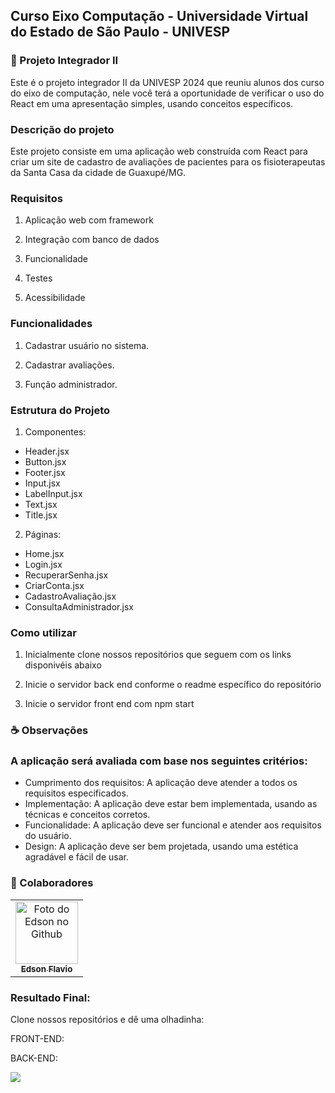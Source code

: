## Curso Eixo Computação - Universidade Virtual do Estado de São Paulo - UNIVESP

### 🚀 Projeto Integrador II

Este é o projeto integrador II da UNIVESP 2024 que reuniu alunos dos curso do eixo de computação, nele você terá a oportunidade de verificar o uso do React em uma apresentação simples, usando conceitos específicos.

### Descrição do projeto

Este projeto consiste em uma aplicação web construída com React para criar um site de cadastro de avaliações de pacientes para os fisioterapeutas da Santa Casa da cidade de Guaxupé/MG.

### Requisitos

1. Aplicação web com framework

2. Integração com banco de dados

3. Funcionalidade

4. Testes

5. Acessibilidade

### Funcionalidades

1. Cadastrar usuário no sistema.

2. Cadastrar avaliações.

3. Função administrador.

### Estrutura do Projeto

1. Componentes:

- Header.jsx
- Button.jsx
- Footer.jsx
- Input.jsx
- LabelInput.jsx
- Text.jsx
- Title.jsx

2. Páginas:

- Home.jsx
- Login.jsx
- RecuperarSenha.jsx
- CriarConta.jsx
- CadastroAvaliação.jsx
- ConsultaAdministrador.jsx

### Como utilizar

1. Inicialmente clone nossos repositórios que seguem com os links disponivéis abaixo

2. Inicie o servidor back end conforme o readme específico do repositório

3. Inicie o servidor front end com npm start

### ☕ Observações

### A aplicação será avaliada com base nos seguintes critérios:

- Cumprimento dos requisitos: A aplicação deve atender a todos os requisitos especificados.
- Implementação: A aplicação deve estar bem implementada, usando as técnicas e conceitos corretos.
- Funcionalidade: A aplicação deve ser funcional e atender aos requisitos do usuário.
- Design: A aplicação deve ser bem projetada, usando uma estética agradável e fácil de usar.

### 🤝 Colaboradores

<table>
    <td align="center">
      <a href="#">
        <img src="https://avatars.githubusercontent.com/u/147329714?v=4" width="100px;" alt="Foto do Edson no Github"/><br>
        <sub>
          <b>Edson Flavio</b>
        </sub>
      </a>
    </td>     
</table>

### Resultado Final:

Clone nossos repositórios e dê uma olhadinha:

FRONT-END:

BACK-END:

<img src="https://img.shields.io/badge/react-%2320232a.svg?style=for-the-badge&logo=react&logoColor=%2361DAFB">
